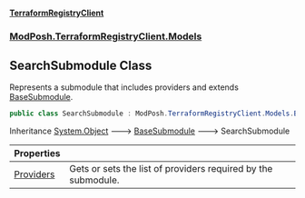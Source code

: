 #### [TerraformRegistryClient](index.md 'index')
### [ModPosh.TerraformRegistryClient.Models](ModPosh.TerraformRegistryClient.Models.md 'ModPosh.TerraformRegistryClient.Models')

## SearchSubmodule Class

Represents a submodule that includes providers and extends [BaseSubmodule](ModPosh.TerraformRegistryClient.Models.BaseSubmodule.md 'ModPosh.TerraformRegistryClient.Models.BaseSubmodule').

```csharp
public class SearchSubmodule : ModPosh.TerraformRegistryClient.Models.BaseSubmodule
```

Inheritance [System.Object](https://docs.microsoft.com/en-us/dotnet/api/System.Object 'System.Object') &#129106; [BaseSubmodule](ModPosh.TerraformRegistryClient.Models.BaseSubmodule.md 'ModPosh.TerraformRegistryClient.Models.BaseSubmodule') &#129106; SearchSubmodule

| Properties | |
| :--- | :--- |
| [Providers](ModPosh.TerraformRegistryClient.Models.SearchSubmodule.Providers.md 'ModPosh.TerraformRegistryClient.Models.SearchSubmodule.Providers') | Gets or sets the list of providers required by the submodule. |
